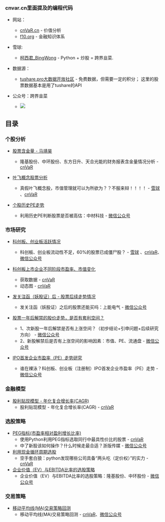 ### cnvar.cn里面提及的编程代码
- 网站：
  - [cnVaR.cn](https://cnvar.cn) - 价值分析
  - [f10.org](https://f10.org) - 金融知识体系

- 雪球:  
  - [柯西君_BingWong](https://xueqiu.com/u/enalpha) - Python + 炒股 = 跨界韭菜.

 - 数据源：
   - [tushare.pro大数据开放社区](https://tushare.pro/register?reg=333980) - 免费数据，但需要一定的积分； 这里的股票数据基本是用了tushare的API

 - 公众号：跨界韭菜
   - ![](https://cdn.jsdelivr.net/gh/filess/img16@main/2021/05/13/1620876518337-b0e0974f-0394-4e96-a0b4-8ee7b700e8c6.png)


## 目录
### 个股分析
- [股票含金量 - 马靖昊](https://github.com/chinobing/cnvar.cn-source-code/blob/main/%E4%B8%AA%E8%82%A1%E5%88%86%E6%9E%90/%E9%A9%AC%E9%9D%96%E6%98%8A_%E8%82%A1%E7%A5%A8%E5%90%AB%E9%87%91%E9%87%8F.ipynb) 
    - 隆基股份、中环股份、东方日升、天合光能的财务报表含金量情况分析 - [cnVaR](https://cnvar.cn/2021/05/17/quality-of-stocks/)

 - [叶飞概念股票分析](https://github.com/chinobing/cnvar.cn-source-code/blob/main/%E4%B8%AA%E8%82%A1%E5%88%86%E6%9E%90/%E5%8F%B6%E9%A3%9E%E6%A6%82%E5%BF%B5%E8%82%A1%E7%A5%A8%E5%88%86%E6%9E%90.ipynb)
    - 真假叶飞概念股，市值管理就可以为所欲为？？不服来辩！！！！ - [雪球](https://xueqiu.com/1376904303/180650865) 、[cnVaR](https://cnvar.cn/2021/05/24/yefei-concept/)

 - [个股历史PE走势](https://github.com/chinobing/cnvar.cn-source-code/blob/main/%E4%B8%AA%E8%82%A1%E5%88%86%E6%9E%90/%E4%B8%AA%E8%82%A1%E5%8E%86%E5%8F%B2PE%E8%B5%B0%E5%8A%BF.ipynb)
    - 利用历史PE判断股票是否被高估：中材科技 - [微信公众号](https://mp.weixin.qq.com/s/782-PBrP8SEhOANlAxbXnw)

### 市场研究
 - [科创板、创业板活跃情况](https://github.com/chinobing/cnvar.cn-source-code/blob/main/%E5%B8%82%E5%9C%BA%E7%A0%94%E7%A9%B6/%E7%A7%91%E5%88%9B%E6%9D%BF%E3%80%81%E5%88%9B%E4%B8%9A%E6%9D%BF%E6%B4%BB%E8%B7%83%E6%83%85%E5%86%B5.ipynb)
    - 科创板、创业板流动性不足，60%的股票已成僵尸股？ - [雪球](https://xueqiu.com/1376904303/181000930) 、[cnVaR](https://cnvar.cn/2021/05/27/chinese-market-liquidity/)、[微信公众号](https://mp.weixin.qq.com/s/O0a9YlKJN_lF99pg9SPKtg)

 - [科创板上市企业不同阶段市盈率、市值变化](https://github.com/chinobing/cnvar.cn-source-code/tree/main/%E5%B8%82%E5%9C%BA%E7%A0%94%E7%A9%B6/%E7%A7%91%E5%88%9B%E6%9D%BF%E4%B8%8A%E5%B8%82%E4%BC%81%E4%B8%9A%E4%B8%8D%E5%90%8C%E9%98%B6%E6%AE%B5%E5%B8%82%E7%9B%88%E7%8E%87%E3%80%81%E5%B8%82%E5%80%BC%E5%8F%98%E5%8C%96)
    - 获取数据 - [cnVaR](https://cnvar.cn/2020/10/18/kcb-stats-data/)
    - 动态图 - [cnVaR](https://cnvar.cn/2020/10/20/kcb-stats-animation/)

 - [发关注函（妖股证）后 - 股票后续走势情况](https://github.com/chinobing/cnvar.cn-source-code/blob/main/%E5%B8%82%E5%9C%BA%E7%A0%94%E7%A9%B6/%E5%8F%91%E5%A6%96%E8%82%A1%E8%AF%81%E5%90%8E%20-%20%E6%B6%A8%E5%81%9C%E6%83%85%E5%86%B5.ipynb)
    - 发关注函（妖股证）之后的股票还能买吗：上能电气 - [微信公众号](https://mp.weixin.qq.com/s/Vn5rQ-ciivJKZgAPDvPuVQ)

 - [股票一年后解禁的股价走势，是否有套利空间？]()
    - 1、次新股一年后解禁是否有上涨空间？（初步结论+引申问题+后续研究方向） - [微信公众号](https://mp.weixin.qq.com/s/3tQR1o5keLUy0oRMXm7L_g)
    - 2、新股解禁后是否有上涨空间的影响因素：市值、PE、流通盘 - [微信公众号](https://mp.weixin.qq.com/s/7q7mNLivufaPtWHh_Agthg)
   
 - [IPO首发企业市盈率（PE）走势研究]()
    - 谁在裸泳？科创板、创业板（注册制）IPO首发企业市盈率（PE）走势 - [微信公众号](https://mp.weixin.qq.com/s/DXYnnwjqzr_swK13uycGzQ)

### 金融模型
- [股利贴现模型 - 年化复合增长率(CAGR)](https://github.com/chinobing/cnvar.cn-source-code/blob/main/%E9%87%91%E8%9E%8D%E6%A8%A1%E5%9E%8B/Compound%20Annual%20Growth%20Rate%20(CAGR).ipynb)
    - 股利贴现模型 - 年化复合增长率(CAGR) - [cnVaR](https://cnvar.cn/2021/06/10/chinese-stock-compounded-annual-growth-rate/)

### 选股策略
- [PEG指标(市盈率相对盈利增长比率)](https://github.com/chinobing/cnvar.cn-source-code/blob/main/%E9%80%89%E8%82%A1/PEG.ipynb)
    - 使用Python利用PEG指标选取同行中最具性价比的股票 - [cnVaR](https://cnvar.cn/2021/06/11/chinese-stock-PEG-stock-selections/)
    - 中了新股该如何操作？什么时候走最合适？浙版传媒 - [微信公众号](https://mp.weixin.qq.com/s/q_XHYf4J_DFet_zNvf_nsQ)
- [利用现金循环周期选股](https://github.com/chinobing/cnvar.cn-source-code/blob/main/%E9%80%89%E8%82%A1/cash-circulation.ipynb)
    - 空手套白狼：python发现哪些公司具备“两头吃（定价权）”的实力 - [cnVaR](https://cnvar.cn/2021/06/24/chinese-stock-with-pricing-power/)
- [ 企业价值（EV）与EBITDA比率的选股策略](https://github.com/chinobing/cnvar.cn-source-code/blob/main/%E9%80%89%E8%82%A1/EV-EBITDA-stocks.ipynb)
    - 企业价值（EV）与EBITDA比率的选股策略：隆基股份、中环股份 - [微信公众号](https://mp.weixin.qq.com/s/ahlS6IJ0C9lZx0qa2JAhog)

### 交易策略
- [移动平均线(MA)交易策略回测](https://github.com/chinobing/cnvar.cn-source-code/blob/main/%E4%BA%A4%E6%98%93%E7%AD%96%E7%95%A5/backtesting_moving_average.ipynb)
    - 移动平均线(MA)交易策略回测 - [cnVaR](https://cnvar.cn/2019/02/06/backtesting-moving-average/)、[微信公众号](https://mp.weixin.qq.com/s/hfkMAFSJfdqnh-wPQA9kPQ)
